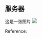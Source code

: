 
## 服务器

这是一张图片
![](https://cdn.jsdelivr.net/gh/itgoyo/md2zhihu_Res@_md2zhihu_itgoyo_fe7792db/服务器/925abb5255968ccf-搞笑.jpg)



Reference:

